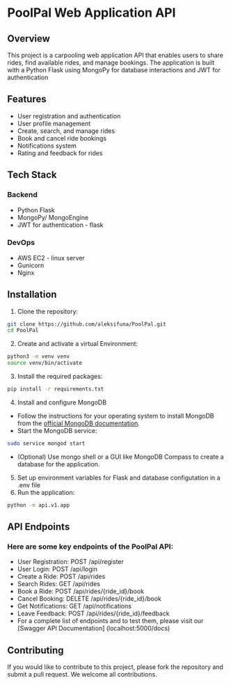 # PoolPal Web Application API

## Overview

This project is a carpooling web application API that enables users to share rides, find available rides, and manage bookings. The application is built with a Python Flask using MongoPy for database interactions and JWT for authentication

## Features

- User registration and authentication
- User profile management
- Create, search, and manage rides
- Book and cancel ride bookings
- Notifications system
- Rating and feedback for rides

## Tech Stack

### Backend

- Python Flask
- MongoPy/ MongoEngine
- JWT for authentication - flask 

### DevOps

- AWS EC2 - linux server
- Gunicorn
- Nginx


## Installation
1. Clone the repository:
```bash
git clone https://github.com/aleksifuna/PoolPal.git
cd PoolPal
```
2. Create and activate a virtual Environment:
```bash
python3 -m venv venv
source venv/bin/activate
```
3. Install the required packages:
```bash
pip install -r requirements.txt
```
4. Install and configure MongoDB
- Follow the instructions for your operating system to install MongoDB from the [official MongoDB documentation](https://www.mongodb.com/docs/manual/installation/).
- Start the MongoDB service:
```bash
sudo service mongod start
```
- (Optional) Use mongo shell or a GUI like MongoDB Compass to create a database for the application.

5. Set up environment variables for Flask and database configutation in a .env file
6. Run the application:
```bash
python -m api.v1.app
```

## API Endpoints
### Here are some key endpoints of the PoolPal API:
- User Registration: POST /api/register
- User Login: POST /api/login
- Create a Ride: POST /api/rides
- Search Rides: GET /api/rides
- Book a Ride: POST /api/rides/{ride_id}/book
- Cancel Booking: DELETE /api/rides/{ride_id}/book
- Get Notifications: GET /api/notifications
- Leave Feedback: POST /api/rides/{ride_id}/feedback
- For a complete list of endpoints and to test them, please visit our [Swagger API Documentation] (localhost:5000/docs)

## Contributing
If you would like to contribute to this project, please fork the repository and submit a pull request. We welcome all contributions.
